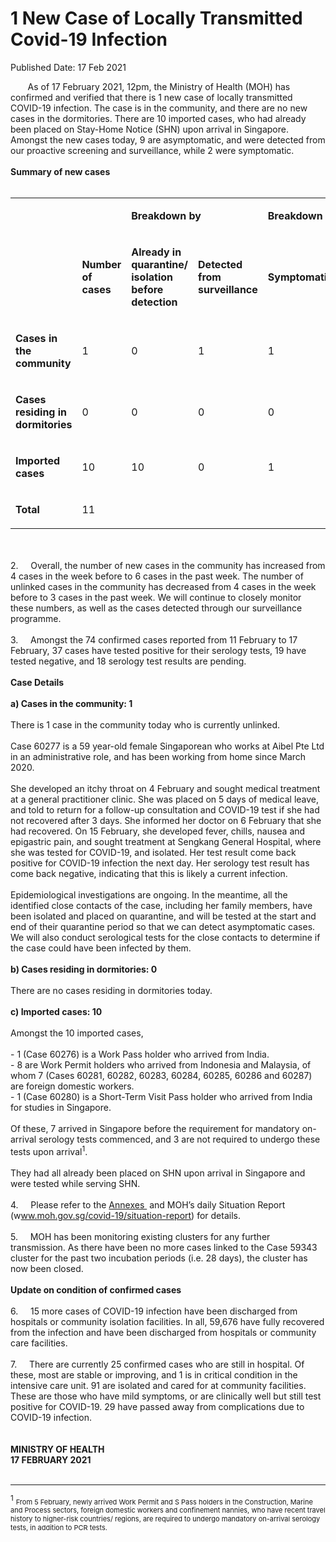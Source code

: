 <html>
    <meta http-equiv="Content-Type" content="text/html; charset=utf-8"/>
    <meta charset="utf-8"/>
    <title>1 New Case of Locally Transmitted  Covid-19 Infection </title>
    <body><h1>1 New Case of Locally Transmitted  Covid-19 Infection </h1>
    <p>Published Date: 17 Feb 2021</p> &nbsp; &nbsp; &nbsp; &nbsp;As of 17 February 2021, 12pm, the Ministry of Health (MOH) has confirmed and verified that there is 1 new case of locally transmitted COVID-19 infection. The case is in the community, and there are no new cases in the dormitories. There are 10 imported cases, who had already been placed on Stay-Home Notice (SHN) upon arrival in Singapore. Amongst the new cases today, 9 are asymptomatic, and were detected from our proactive screening and surveillance, while 2 were symptomatic.&nbsp;&nbsp;<br><br><strong>Summary of new cases</strong><div><br><div dir="ltr" align="left"><table><colgroup><col width="129"><col width="60"><col width="16"><col width="96"><col width="96"><col width="16"><col width="96"><col width="96"></colgroup><tbody><tr><td><strong><br></strong></td><td><strong><br></strong></td><td colspan="2"><p dir="ltr"><strong>Breakdown by</strong></p></td><td colspan="2"><p dir="ltr"><strong>Breakdown by</strong></p></td></tr><tr><td><strong><br></strong></td><td><p dir="ltr"><strong>Number of cases</strong></p></td><td><p dir="ltr"><strong>Already in quarantine/ isolation before detection</strong></p></td><td><p dir="ltr"><strong>Detected from surveillance</strong></p></td><td><p dir="ltr"><strong>Symptomatic</strong></p></td><td><p dir="ltr"><strong>Asymptomatic</strong></p></td></tr><tr><td><p dir="ltr"><strong>Cases in the community</strong></p></td><td><p dir="ltr">1</p></td><td><p dir="ltr">0</p></td><td><p dir="ltr">1</p></td><td><p dir="ltr">1</p></td><td><p dir="ltr">0</p></td></tr><tr><td><p dir="ltr"><strong>Cases residing in dormitories</strong></p></td><td><p dir="ltr">0</p></td><td><p dir="ltr">0</p></td><td><p dir="ltr">0</p></td><td><p dir="ltr">0</p></td><td><p dir="ltr">0</p></td></tr><tr><td><p dir="ltr"><strong>Imported cases</strong></p></td><td><p dir="ltr">10</p></td><td><p dir="ltr">10</p></td><td><p dir="ltr">0</p></td><td><p dir="ltr">1</p></td><td><p dir="ltr">9</p></td></tr><tr><td><p dir="ltr"><strong>Total</strong></p></td><td><p dir="ltr">11</p></td><td><br></td><td><br></td><td><br></td><td><br></td></tr></tbody></table></div><br><br>2.&nbsp; &nbsp; &nbsp;Overall, the number of new cases in the community has increased from 4 cases in the week before to 6 cases in the past week. The number of unlinked cases in the community has decreased from 4 cases in the week before to 3 cases in the past week. We will continue to closely monitor these numbers, as well as the cases detected through our surveillance programme.<br><br>3.&nbsp; &nbsp; &nbsp;Amongst the 74 confirmed cases reported from 11 February to 17 February, 37 cases have tested positive for their serology tests, 19 have tested negative, and 18 serology test results are pending.<br><br><strong>Case Details</strong><br><br><strong>a) Cases in the community: 1</strong><br><br>There is 1 case in the community today who is currently unlinked.&nbsp;<br><br>Case 60277 is a 59 year-old female Singaporean who works at Aibel Pte Ltd in an administrative role, and has been working from home since March 2020.<br><br>She developed an itchy throat on 4 February and sought medical treatment at a general practitioner clinic. She was placed on 5 days of medical leave, and told to return for a follow-up consultation and COVID-19 test if she had not recovered after 3 days. She informed her doctor on 6 February that she had recovered. On 15 February, she developed fever, chills, nausea and epigastric pain, and sought treatment at Sengkang General Hospital, where she was tested for COVID-19, and isolated. Her test result come back positive for COVID-19 infection the next day. Her serology test result has come back negative, indicating that this is likely a current infection.<br><br>Epidemiological investigations are ongoing. In the meantime, all the identified close contacts of the case, including her family members, have been isolated and placed on quarantine, and will be tested at the start and end of their quarantine period so that we can detect asymptomatic cases. We will also conduct serological tests for the close contacts to determine if the case could have been infected by them.&nbsp;<br><br><strong>b) Cases residing in dormitories: 0</strong><br><br>There are no cases residing in dormitories today.&nbsp;<br><br><strong>c) Imported cases: 10</strong><br><br>Amongst the 10 imported cases,&nbsp;<br><br>- 1 (Case 60276) is a Work Pass holder who arrived from India.&nbsp;<br>- 8 are Work Permit holders who arrived from Indonesia and Malaysia, of whom 7 (Cases 60281, 60282, 60283, 60284, 60285, 60286 and 60287) are foreign domestic workers.<br>- 1 (Case 60280) is a Short-Term Visit Pass holder who arrived from India for studies in Singapore.<br><br>Of these, 7 arrived in Singapore before the requirement for mandatory on-arrival serology tests commenced, and 3 are not required to undergo these tests upon arrival<sup>1</sup>.<br><br>They had all already been placed on SHN upon arrival in Singapore and were tested while serving SHN.&nbsp;<br><br>4.&nbsp; &nbsp; &nbsp;Please refer to the <a href="/docs/librariesprovider5/default-document-library/annexes5e649a12c98f4eb2b659c08763fb0355.pdf?sfvrsn=9e58a277_0" title="Annexes ">Annexes </a>&nbsp;and MOH’s daily Situation Report (w<a href="https://www.moh.gov.sg/covid-19/situation-report" title="" class="" target="">ww.moh.gov.sg/covid-19/situation-report</a>) for details.&nbsp;<br><br>5.&nbsp; &nbsp; &nbsp;MOH has been monitoring existing clusters for any further transmission. As there have been no more cases linked to the Case 59343 cluster for the past two incubation periods (i.e. 28 days), the cluster has now been closed.<br><br><strong>Update on condition of confirmed cases</strong><br><br>6.&nbsp; &nbsp; &nbsp;15 more cases of COVID-19 infection have been discharged from hospitals or community isolation facilities. In all, 59,676 have fully recovered from the infection and have been discharged from hospitals or community care facilities.&nbsp;<br><br>7.&nbsp; &nbsp; &nbsp;There are currently 25 confirmed cases who are still in hospital. Of these, most are stable or improving, and 1 is in critical condition in the intensive care unit. 91 are isolated and cared for at community facilities. These are those who have mild symptoms, or are clinically well but still test positive for COVID-19. 29 have passed away from complications due to COVID-19 infection.&nbsp;<br><br><br><strong>MINISTRY OF HEALTH<br>17 FEBRUARY 2021</strong><br>&nbsp;<br><hr><sup>1</sup> <span style="font-size: 11px;">From 5 February, newly arrived Work Permit and S Pass holders in the Construction, Marine and Process sectors, foreign domestic workers and confinement nannies, who have recent travel history to higher-risk countries/ regions, are required to undergo mandatory on-arrival serology tests, in addition to PCR tests.&nbsp;&nbsp;</span></div></body>
</html>